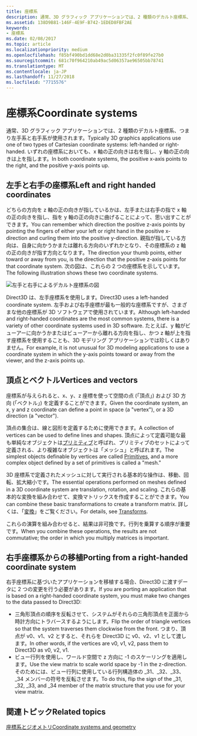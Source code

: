 ```yaml
---
title: 座標系
description: 通常、3D グラフィック アプリケーションでは、2 種類のデカルト座標系、つまり左手系と右手系が使用されます。 いずれの座標系においても、x 軸の正の向きは右を指し、y 軸の正の向きは上を指します。
ms.assetid: 138D9B81-146F-4E9F-B742-1EDED8FBF2AE
keywords:
- 座標系
ms.date: 02/08/2017
ms.topic: article
ms.localizationpriority: medium
ms.openlocfilehash: f85bf490bd1dd68e2d0ba31335f2fc0f89fe27b0
ms.sourcegitcommit: 681c70f964210ab49ac5d06357ae96505bb78741
ms.translationtype: MT
ms.contentlocale: ja-JP
ms.lasthandoff: 11/27/2018
ms.locfileid: "7715576"
---
```

# <a name="coordinate-systems"></a><span data-ttu-id="85fb7-105">座標系</span><span class="sxs-lookup"><span data-stu-id="85fb7-105">Coordinate systems</span></span>


<span data-ttu-id="85fb7-106">通常、3D グラフィック アプリケーションでは、2 種類のデカルト座標系、つまり左手系と右手系が使用されます。</span><span class="sxs-lookup"><span data-stu-id="85fb7-106">Typically 3D graphics applications use one of two types of Cartesian coordinate systems: left-handed or right-handed.</span></span> <span data-ttu-id="85fb7-107">いずれの座標系においても、x 軸の正の向きは右を指し、y 軸の正の向きは上を指します。</span><span class="sxs-lookup"><span data-stu-id="85fb7-107">In both coordinate systems, the positive x-axis points to the right, and the positive y-axis points up.</span></span>

## <a name="span-idleftandrighthandedcoordinatesspanspan-idleftandrighthandedcoordinatesspanspan-idleftandrighthandedcoordinatesspanleft-and-right-handed-coordinates"></a><span data-ttu-id="85fb7-108"><span id="Left_and_right_handed_coordinates"></span><span id="left_and_right_handed_coordinates"></span><span id="LEFT_AND_RIGHT_HANDED_COORDINATES"></span>左手と右手の座標系</span><span class="sxs-lookup"><span data-stu-id="85fb7-108"><span id="Left_and_right_handed_coordinates"></span><span id="left_and_right_handed_coordinates"></span><span id="LEFT_AND_RIGHT_HANDED_COORDINATES"></span>Left and right handed coordinates</span></span>


<span data-ttu-id="85fb7-109">どちらの方向を z 軸の正の向きが指しているかは、左手または右手の指で x 軸の正の向きを指し、指を y 軸の正の向きに曲げることによって、思い出すことができます。</span><span class="sxs-lookup"><span data-stu-id="85fb7-109">You can remember which direction the positive z-axis points by pointing the fingers of either your left or right hand in the positive x-direction and curling them into the positive y-direction.</span></span> <span data-ttu-id="85fb7-110">親指が指している方向は、自身に向かうかまたは離れる方向のいずれかとなり、その座標系の z 軸の正の向きが指す方向となります。</span><span class="sxs-lookup"><span data-stu-id="85fb7-110">The direction your thumb points, either toward or away from you, is the direction that the positive z-axis points for that coordinate system.</span></span> <span data-ttu-id="85fb7-111">次の図は、これらの 2 つの座標系を示しています。</span><span class="sxs-lookup"><span data-stu-id="85fb7-111">The following illustration shows these two coordinate systems.</span></span>

![左手と右手によるデカルト座標系の図](images/leftrght.png)

<span data-ttu-id="85fb7-113">Direct3D は、左手座標系を使用します。</span><span class="sxs-lookup"><span data-stu-id="85fb7-113">Direct3D uses a left-handed coordinate system.</span></span> <span data-ttu-id="85fb7-114">左手および右手座標が最も一般的な座標系ですが、さまざまな他の座標系が 3D ソフトウェアで使用されています。</span><span class="sxs-lookup"><span data-stu-id="85fb7-114">Although left-handed and right-handed coordinates are the most common systems, there is a variety of other coordinate systems used in 3D software.</span></span> <span data-ttu-id="85fb7-115">たとえば、y 軸がビューアーに向かうかまたはビューアーから離れる方向を指し、かつ z 軸が上を指す座標系を使用することも、3D モデリング アプリケーションでは珍しくはありません。</span><span class="sxs-lookup"><span data-stu-id="85fb7-115">For example, it is not unusual for 3D modeling applications to use a coordinate system in which the y-axis points toward or away from the viewer, and the z-axis points up.</span></span>

## <a name="span-idverticesandvectorsspanspan-idverticesandvectorsspanspan-idverticesandvectorsspanvertices-and-vectors"></a><span data-ttu-id="85fb7-116"><span id="Vertices_and_vectors"></span><span id="vertices_and_vectors"></span><span id="VERTICES_AND_VECTORS"></span>頂点とベクトル</span><span class="sxs-lookup"><span data-stu-id="85fb7-116"><span id="Vertices_and_vectors"></span><span id="vertices_and_vectors"></span><span id="VERTICES_AND_VECTORS"></span>Vertices and vectors</span></span>


<span data-ttu-id="85fb7-117">座標系が与えられると、x、y、z 座標を使って空間の点 (「頂点」) および 3D 方向 (「ベクトル」) を定義することができます。</span><span class="sxs-lookup"><span data-stu-id="85fb7-117">Given the coordinate system, an x, y and z coordinate can define a point in space (a "vertex"), or a 3D direction (a "vector").</span></span>

<span data-ttu-id="85fb7-118">頂点の集合は、線と図形を定義するために使用できます。</span><span class="sxs-lookup"><span data-stu-id="85fb7-118">A collection of vertices can be used to define lines and shapes.</span></span> <span data-ttu-id="85fb7-119">頂点によって定義可能な最も単純なオブジェクトは[プリミティブ](primitives.md)と呼ばれ、プリミティブのセットによって定義される、より複雑なオブジェクトは「メッシュ」と呼ばれます。</span><span class="sxs-lookup"><span data-stu-id="85fb7-119">The simplest objects definable by vertices are called [Primitives](primitives.md), and a more complex object defined by a set of primitives is called a "mesh."</span></span>

<span data-ttu-id="85fb7-120">3D 座標系で定義されたメッシュに対して実行される基本的な操作は、移動、回転、拡大縮小です。</span><span class="sxs-lookup"><span data-stu-id="85fb7-120">The essential operations performed on meshes defined in a 3D coordinate system are translation, rotation, and scaling.</span></span> <span data-ttu-id="85fb7-121">これらの基本的な変換を組み合わせて、変換マトリックスを作成することができます。</span><span class="sxs-lookup"><span data-stu-id="85fb7-121">You can combine these basic transformations to create a transform matrix.</span></span> <span data-ttu-id="85fb7-122">詳しくは、「[変換](transforms.md)」をご覧ください。</span><span class="sxs-lookup"><span data-stu-id="85fb7-122">For details, see [Transforms](transforms.md).</span></span>

<span data-ttu-id="85fb7-123">これらの演算を組み合わせると、結果は非可換です。行列を乗算する順序が重要です。</span><span class="sxs-lookup"><span data-stu-id="85fb7-123">When you combine these operations, the results are not commutative; the order in which you multiply matrices is important.</span></span>

## <a name="span-idportingfromaright-handedcoordinatesystemspanspan-idportingfromaright-handedcoordinatesystemspanspan-idportingfromaright-handedcoordinatesystemspanporting-from-a-right-handed-coordinate-system"></a><span data-ttu-id="85fb7-124"><span id="Porting_from_a_right-handed_coordinate_system"></span><span id="porting_from_a_right-handed_coordinate_system"></span><span id="PORTING_FROM_A_RIGHT-HANDED_COORDINATE_SYSTEM"></span>右手座標系からの移植</span><span class="sxs-lookup"><span data-stu-id="85fb7-124"><span id="Porting_from_a_right-handed_coordinate_system"></span><span id="porting_from_a_right-handed_coordinate_system"></span><span id="PORTING_FROM_A_RIGHT-HANDED_COORDINATE_SYSTEM"></span>Porting from a right-handed coordinate system</span></span>


<span data-ttu-id="85fb7-125">右手座標系に基づいたアプリケーションを移植する場合、Direct3D に渡すデータに 2 つの変更を行う必要があります。</span><span class="sxs-lookup"><span data-stu-id="85fb7-125">If you are porting an application that is based on a right-handed coordinate system, you must make two changes to the data passed to Direct3D:</span></span>

-   <span data-ttu-id="85fb7-126">三角形頂点の順序を反転させて、システムがそれらの三角形頂点を正面から時計方向にトラバースするようにします。</span><span class="sxs-lookup"><span data-stu-id="85fb7-126">Flip the order of triangle vertices so that the system traverses them clockwise from the front.</span></span> <span data-ttu-id="85fb7-127">つまり、頂点が v0、v1、v2 とすると、それらを Direct3D に v0、v2、v1 として渡します。</span><span class="sxs-lookup"><span data-stu-id="85fb7-127">In other words, if the vertices are v0, v1, v2, pass them to Direct3D as v0, v2, v1.</span></span>
-   <span data-ttu-id="85fb7-128">ビュー行列を使用し、ワールド空間で z 方向に -1 のスケーリングを適用します。</span><span class="sxs-lookup"><span data-stu-id="85fb7-128">Use the view matrix to scale world space by -1 in the z-direction.</span></span> <span data-ttu-id="85fb7-129">そのためには、ビュー行列に使用している行列構造体の \_31、\_32、\_33、\_34 メンバーの符号を反転させます。</span><span class="sxs-lookup"><span data-stu-id="85fb7-129">To do this, flip the sign of the \_31, \_32, \_33, and \_34 member of the matrix structure that you use for your view matrix.</span></span>

## <a name="span-idrelated-topicsspanrelated-topics"></a><span data-ttu-id="85fb7-130"><span id="related-topics"></span>関連トピック</span><span class="sxs-lookup"><span data-stu-id="85fb7-130"><span id="related-topics"></span>Related topics</span></span>


[<span data-ttu-id="85fb7-131">座標系とジオメトリ</span><span class="sxs-lookup"><span data-stu-id="85fb7-131">Coordinate systems and geometry</span></span>](coordinate-systems-and-geometry.md)

 

 





